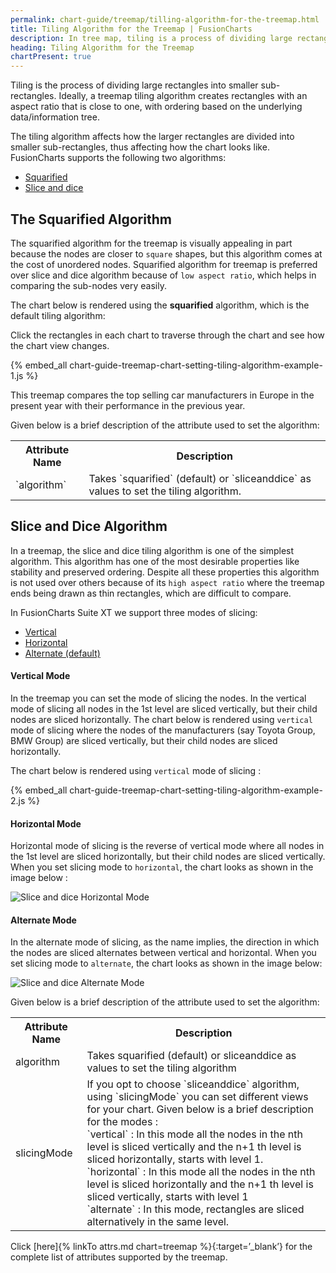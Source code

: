 ```yaml
---
permalink: chart-guide/treemap/tilling-algorithm-for-the-treemap.html
title: Tiling Algorithm for the Treemap | FusionCharts
description: In tree map, tiling is a process of dividing large rectangles into smaller sub-rectangles with an aspect ratio which depends in the algorithm you choose
heading: Tiling Algorithm for the Treemap
chartPresent: true
---
```


Tiling is the process of dividing large rectangles into smaller sub-rectangles. Ideally, a treemap tiling algorithm creates rectangles with an aspect ratio that is close to one, with ordering based on the underlying data/information tree.

The tiling algorithm affects how the larger rectangles are divided into smaller sub-rectangles, thus affecting how the chart looks like. FusionCharts supports the following two algorithms:

* <a href="/chart-guide/treemap/tilling-algorithm-for-the-treemap.html#the-squarified-algorithm">Squarified</a>
* <a href="/chart-guide/treemap/tilling-algorithm-for-the-treemap.html#slice-and-dice-algorithm">Slice and dice</a>


## The Squarified Algorithm

The squarified algorithm for the treemap is visually appealing in part because the nodes are closer to `square` shapes, but this algorithm comes at the cost of unordered nodes. Squarified algorithm for treemap is preferred over slice and dice algorithm because of `low aspect ratio`, which helps in comparing the sub-nodes very easily.

The chart below is rendered using the __squarified__ algorithm, which is the default tiling algorithm:

<p class="text-info"> Click the rectangles in each chart to traverse through the chart and see how the chart view changes. </p>

{% embed_all chart-guide-treemap-chart-setting-tiling-algorithm-example-1.js %}

This treemap compares the top selling car manufacturers in Europe in the present year with their performance in the previous year.

Given below is a brief description of the attribute used to set the algorithm:

<table>
    <tr>
        <th> Attribute Name </th>
        <th> Description </th>
    </tr>
    <tr>
        <td> `algorithm` </td>
        <td> Takes `squarified` (default) or `sliceanddice` as values to set the tiling algorithm. </td>
    </tr>
</table>


## Slice and Dice Algorithm

In a treemap, the slice and dice tiling algorithm is one of the simplest algorithm. This algorithm has one of the most desirable properties like stability and preserved ordering. Despite all these properties this algorithm is not used over others because of its `high aspect ratio` where the treemap ends being drawn as thin rectangles, which are difficult to compare.

In FusionCharts Suite XT we support three modes of slicing:

* <a href="/chart-guide/treemap/tilling-algorithm-for-the-treemap.html#vertical-mode">Vertical</a>
* <a href="/chart-guide/treemap/tilling-algorithm-for-the-treemap.html#horizontal-mode">Horizontal</a>
* <a href="/chart-guide/treemap/tilling-algorithm-for-the-treemap.html#alternate-mode">Alternate (default)</a>


#### Vertical Mode

In the treemap you can set the mode of slicing the nodes. In the vertical mode of slicing  all nodes in the 1st level are sliced vertically, but their child nodes are sliced horizontally. The chart below is rendered using `vertical` mode of slicing where the nodes of the manufacturers (say Toyota Group, BMW Group) are sliced vertically, but their child nodes are sliced horizontally.

The chart below is rendered using `vertical` mode of slicing : 

{% embed_all chart-guide-treemap-chart-setting-tiling-algorithm-example-2.js %}


#### Horizontal Mode

Horizontal mode of slicing is the reverse of vertical mode where all nodes in the 1st level are sliced horizontally, but their child nodes are sliced vertically. When you set slicing mode to `horizontal`, the chart looks as shown in the image below : 

![Slice and dice Horizontal Mode](/assets/images/chart-guide-treemap-setting-tiling-algorithm-image-2.jpg)


#### Alternate Mode

In the alternate mode of slicing, as the name implies, the direction in which the nodes are sliced alternates between vertical and horizontal. When you set slicing mode to `alternate`, the chart looks as shown in the image below:

![Slice and dice Alternate Mode](/assets/images/chart-guide-treemap-setting-tiling-algorithm-image-1.jpg)


Given below is a brief description of the attribute used to set the algorithm:

<table>
    <tr>
        <th> Attribute Name </th>
        <th> Description </th>
    </tr>
    <tr>
        <td> algorithm </td>
        <td> Takes squarified (default) or sliceanddice as values to set the tiling algorithm </td>
    </tr>
    <tr>
        <td> slicingMode </td>
        <td> If you opt to choose `sliceanddice` algorithm, using `slicingMode` you can set different views for your chart. Given below is a brief description for the modes : <br> `vertical` : In this mode all the nodes in the nth level is sliced vertically and the n+1 th level is sliced horizontally, starts with level 1. <br> `horizontal` : In this mode all the nodes in the nth level is sliced horizontally and the n+1 th level is sliced vertically, starts with level 1 <br> `alternate` : In this mode, rectangles are sliced alternatively in the same level.</td>
    </tr>
</table>

Click [here]{% linkTo attrs.md chart=treemap %}{:target=’_blank’} for the complete list of attributes supported by the treemap.